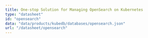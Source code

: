 ```yaml
---
title: One-stop Solution for Managing OpenSearch on Kubernetes
type: "datasheet"
id: "opensearch"
data: "data/products/kubedb/databases/opensearch.json"
url: "/datasheet/opensearch"
---
```

